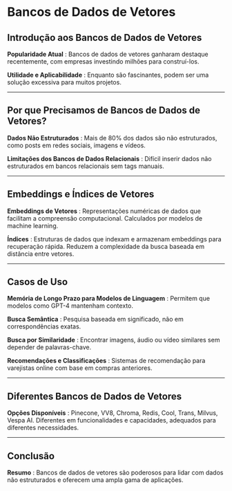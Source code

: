 # Bancos de Dados de Vetores

## Introdução aos Bancos de Dados de Vetores

**Popularidade Atual**
: Bancos de dados de vetores ganharam destaque recentemente, com empresas investindo milhões para construí-los.

**Utilidade e Aplicabilidade**
: Enquanto são fascinantes, podem ser uma solução excessiva para muitos projetos.

---

## Por que Precisamos de Bancos de Dados de Vetores?

**Dados Não Estruturados**
: Mais de 80% dos dados são não estruturados, como posts em redes sociais, imagens e vídeos.

**Limitações dos Bancos de Dados Relacionais**
: Difícil inserir dados não estruturados em bancos relacionais sem tags manuais.

---

## Embeddings e Índices de Vetores

**Embeddings de Vetores**
: Representações numéricas de dados que facilitam a compreensão computacional.
Calculados por modelos de machine learning.

**Índices**
: Estruturas de dados que indexam e armazenam embeddings para recuperação rápida.
Reduzem a complexidade da busca baseada em distância entre vetores.

---

## Casos de Uso

**Memória de Longo Prazo para Modelos de Linguagem**
: Permitem que modelos como GPT-4 mantenham contexto.

**Busca Semântica**
: Pesquisa baseada em significado, não em correspondências exatas.

**Busca por Similaridade**
: Encontrar imagens, áudio ou vídeo similares sem depender de palavras-chave.

**Recomendações e Classificações**
: Sistemas de recomendação para varejistas online com base em compras anteriores.

---

## Diferentes Bancos de Dados de Vetores

**Opções Disponíveis**
: Pinecone, VV8, Chroma, Redis, Cool, Trans, Milvus, Vespa AI.
Diferentes em funcionalidades e capacidades, adequados para diferentes necessidades.

---

## Conclusão

**Resumo**
: Bancos de dados de vetores são poderosos para lidar com dados não estruturados e oferecem uma ampla gama de aplicações.
